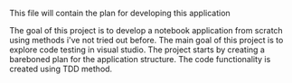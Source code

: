 This file will contain the plan for developing this application

The goal of this project is to develop a notebook application from scratch using methods i've not tried out before. The main goal of this project is to explore code testing in visual studio.
The project starts by creating a bareboned plan for the application structure. The code functionality is created using TDD method.
